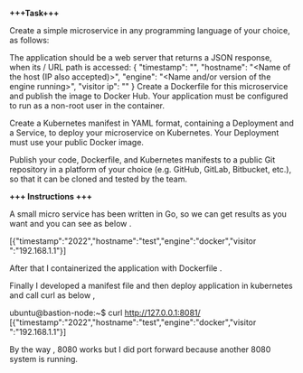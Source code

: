 <b>+++Task+++</b>

Create a simple microservice in any programming language of your choice, as follows:

The application should be a web server that returns a JSON response, when its / URL path is accessed:
{
  "timestamp": "<current date and time>",
  "hostname": "<Name of the host (IP also accepted)>",
  "engine": "<Name and/or version of the engine running>",
  "visitor ip": "<the IP address of the visitor>"
}
Create a Dockerfile for this microservice and publish the image to Docker Hub. Your application must be configured to run as a non-root user in the container.

Create a Kubernetes manifest in YAML format, containing a Deployment and a Service, to deploy your microservice on Kubernetes. Your Deployment must use your public Docker image.

Publish your code, Dockerfile, and Kubernetes manifests to a public Git repository in a platform of your choice (e.g. GitHub, GitLab, Bitbucket, etc.), so that it can be cloned and tested by the team.


<b>+++ Instructions +++</b>

A small micro service has been written in Go, so we can get results as you want and you can see as below .

[{"timestamp":"2022","hostname":"test","engine":"docker","visitor ":"192.168.1.1"}]

After that I containerized the application with Dockerfile .

Finally I developed a manifest file and then deploy application in kubernetes and call curl as below  ,

ubuntu@bastion-node:~$ curl http://127.0.0.1:8081/
[{"timestamp":"2022","hostname":"test","engine":"docker","visitor ":"192.168.1.1"}]

By the way , 8080 works but I did port forward because another 8080 system is running.
